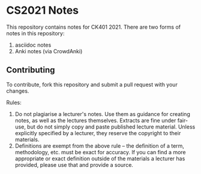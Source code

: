 # CS2021 Notes

This repository contains notes for CK401 2021. There are two forms of notes in this repository:

1. asciidoc notes
2. Anki notes (via CrowdAnki)

## Contributing

To contribute, fork this repository and submit a pull request with your changes.

Rules:

1. Do not plagiarise a lecturer's notes. Use them as guidance for creating notes, as well as the lectures themselves. Extracts are fine under fair-use, but do not simply copy and paste published lecture material. Unless explicitly specified by a lecturer, they reserve the copyright to their materials.
2. Definitions are exempt from the above rule – the definition of a term, methodology, etc. must be exact for accuracy. If you can find a more appropriate or exact definition outside of the materials a lecturer has provided, please use that and provide a source.
